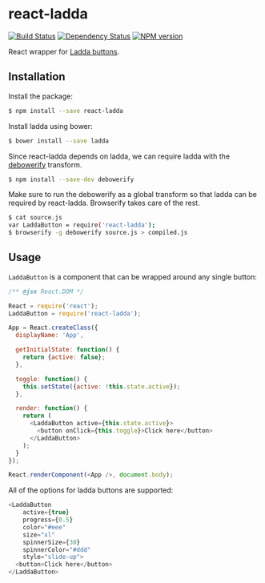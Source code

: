 react-ladda
===========

[![Build Status](https://img.shields.io/travis/jsdir/react-ladda.svg?style=flat)](https://travis-ci.org/jsdir/react-ladda) [![Dependency Status](https://img.shields.io/david/jsdir/react-ladda.svg?style=flat)](https://david-dm.org/jsdir/react-ladda) [![NPM version](https://img.shields.io/npm/v/react-ladda.svg?style=flat)](https://www.npmjs.org/package/react-ladda)

React wrapper for [Ladda buttons](https://github.com/hakimel/Ladda).

Installation
------------

Install the package:

```sh
$ npm install --save react-ladda
```

Install ladda using bower:

```sh
$ bower install --save ladda
```

Since react-ladda depends on ladda, we can require ladda with the [debowerify](https://github.com/eugeneware/debowerify) transform.

```sh
$ npm install --save-dev debowerify
```

Make sure to run the debowerify as a global transform so that ladda can be required by react-ladda. Browserify takes care of the rest.

```sh
$ cat source.js
var LaddaButton = require('react-ladda');
$ browserify -g debowerify source.js > compiled.js
```

Usage
-----

`LaddaButton` is a component that can be wrapped around any single button:

```js
/** @jsx React.DOM */

React = require('react');
LaddaButton = require('react-ladda');

App = React.createClass({
  displayName: 'App',

  getInitialState: function() {
    return {active: false};
  },

  toggle: function() {
    this.setState({active: !this.state.active});
  },

  render: function() {
    return (
      <LaddaButton active={this.state.active}>
        <button onClick={this.toggle}>Click here</button>
      </LaddaButton>
    );
  }
});

React.renderComponent(<App />, document.body);
```

All of the options for ladda buttons are supported:

```js
<LaddaButton
    active={true}
    progress={0.5}
    color="#eee"
    size="xl"
    spinnerSize={30}
    spinnerColor="#ddd"
    style="slide-up">
  <button>Click here</button>
</LaddaButton>
```
